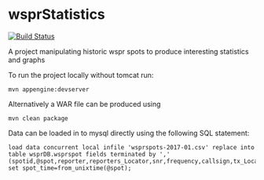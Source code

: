 # wsprStatistics

[![Build Status](https://travis-ci.org/aaronbrown1988/wsprStatistics.svg?branch=master)](https://travis-ci.org/aaronbrown1988/wsprStatistics)

A project manipulating historic wspr spots to produce interesting statistics and graphs

To run the project locally without tomcat run: 
    
    mvn appengine:devserver
    
Alternatively a WAR file can be produced using

    mvn clean package
    
Data can be loaded in to mysql directly using the following SQL statement:

    load data concurrent local infile 'wsprspots-2017-01.csv' replace into table wsprDB.wsprspot fields terminated by ',' (spotid,@spot,reporter,reporters_Locator,snr,frequency,callsign,tx_Locator,tx_power,drift,distance,azimuth,band,version,code) set spot_time=from_unixtime(@spot);
